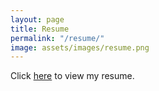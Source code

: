 ```yaml
---
layout: page
title: Resume
permalink: "/resume/"
image: assets/images/resume.png
---
```


<p>Click <a href="https://drive.google.com/file/d/1M_y8bOF8EdT96oaHjB6UduzfJPDLznWl/view?usp=sharing">here</a> to view my resume.</p>
